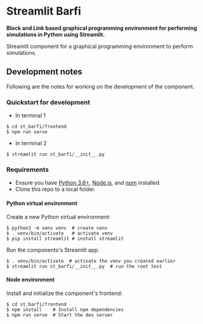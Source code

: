 # Streamlit Barfi

**Block and Link based graphical programming environment for performing simulations in Python using Streamlit.**

Streamlit component for a graphical programming environment to perform simulations.

## Development notes

Following are the notes for working on the development of the component.

### Quickstart for development

- In terminal 1
```
$ cd st_barfi/frontend
$ npm run serve
```

- In terminal 2
```
$ streamlit run st_barfi/__init__.py 
```

### Requirements

- Ensure you have [Python 3.6+](https://www.python.org/downloads/), [Node.js](https://nodejs.org), and [npm](https://docs.npmjs.com/downloading-and-installing-node-js-and-npm) installed.
- Clone this repo to a local folder.

#### Python virtual environment

Create a new Python virtual environment:

```
$ python3 -m venv venv  # create venv
$ . venv/bin/activate   # activate venv
$ pip install streamlit # install streamlit
```

Run the components's Streamlit app:

```
$ . venv/bin/activate  # activate the venv you created earlier
$ streamlit run st_barfi/__init__.py  # run the root test
```

#### Node environment

Install and initialize the component's frontend:

```
$ cd st_barfi/frontend
$ npm install    # Install npm dependencies
$ npm run serve  # Start the dev server
```


